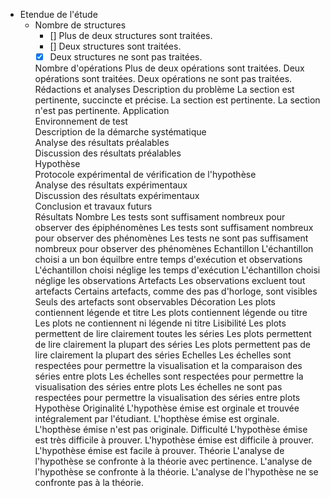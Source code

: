 - Etendue de l'étude
  - Nombre de structures
    - [] Plus de deux structures sont traitées.
    - [] Deux structures sont traitées.
    - [x] Deux structures ne sont pas traitées.
    
	Nombre d'opérations	Plus de deux opérations sont traitées.	Deux opérations sont traitées.	Deux opérations ne sont pas traitées.
Rédactions et analyses	Description du problème	La section est pertinente, succincte et précise.	La section est pertinente.	La section n'est pas pertinente.
	Application			
	Environnement de test			
	Description de la démarche systématique			
	Analyse des résultats préalables			
	Discussion des résultats préalables			
	Hypothèse			
	Protocole expérimental de vérification de l'hypothèse			
	Analyse des résultats expérimentaux			
	Discussion des résultats expérimentaux			
	Conclusion et travaux futurs			
Résultats 	Nombre	Les tests sont suffisament nombreux pour observer des épiphénomènes	Les tests sont suffisament nombreux pour observer des phénomènes	Les tests ne sont pas suffisament nombreux pour observer des phénomènes
	Echantillon	L'échantillon choisi a un bon équilbre entre temps d'exécution et observations	L'échantillon choisi néglige les temps d'exécution	L'échantillon choisi néglige les observations
	Artefacts	Les observations excluent tout artefacts	Certains artefacts, comme des pas d'horloge, sont visibles	Seuls des artefacts sont observables
	Décoration	Les plots contiennent légende et titre	Les plots contiennent légende ou titre	Les plots ne contiennent ni légende ni titre
	Lisibilité	Les plots permettent de lire clairement toutes les séries	Les plots permettent de lire clairement la plupart des séries	Les plots permettent pas de lire clairement la plupart des séries
	Echelles	Les échelles sont respectées pour permettre la visualisation et la comparaison des séries entre plots	Les échelles sont respectées pour permettre la visualisation des séries entre plots	Les échelles ne sont pas respectées pour permettre la visualisation des séries entre plots
Hypothèse	Originalité	L'hypothèse émise est orginale et trouvée intégralement par l'étudiant.	L'hopthèse émise est orginale.	L'hopthèse émise n'est pas originale.
	Difficulté	L'hypothèse émise est très difficile à prouver.	L'hypothèse émise est difficile à prouver.	L'hypothèse émise est facile à prouver.
	Théorie	L'analyse de l'hypothèse se confronte à la théorie avec pertinence.	L'analyse de l'hypothèse se confronte à la théorie.	L'analyse de l'hypothèse ne se confronte pas à la théorie.
